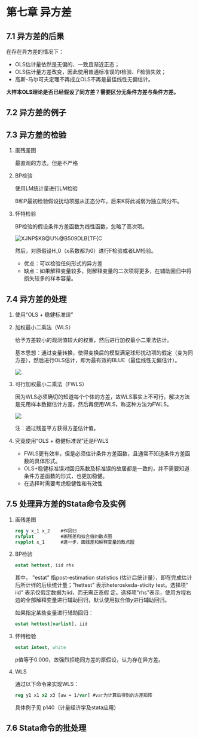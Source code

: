 # 第七章  异方差

## 7.1  异方差的后果

在存在异方差的情况下：

- OLS估计量依然是无偏的、一致且渐近正态；
- OLS估计量方差改变，因此使用普通标准误的t检验、F检验失效；
- 高斯-马尔可夫定理不再成立OLS不再是最佳线性无偏估计。

**大样本OLS理论是否已经假设了同方差？需要区分无条件方差与条件方差。**

## 7.2  异方差的例子

## 7.3  异方差的检验

1. 画残差图

   最直观的方法，但是不严格

2. BP检验

   使用LM统计量进行LM检验

   B和P最初检验假设扰动项服从正态分布，后来K将此减弱为独立同分布。

3. 怀特检验

   BP检验的假设条件方差函数为线性函数，忽略了高次项。

   ![XJNP$K8@U%@B509DLB{TF{C](D:\图片\截图\XJNP$K8@U%@B509DLB{TF{C.png)

   然后，对原假设H_0（x系数都为0）进行F检验或者LM检验。

   - 优点：可以检验任何形式的异方差
   - 缺点：如果解释变量较多，则解释变量的二次项将更多，在辅助回归中将损失较多的样本容量。

## 7.4  异方差的处理

1. 使用“OLS + 稳健标准误”

   

2. 加权最小二乘法（WLS）

   给予方差较小的观测值较大的权重，然后进行加权最小二乘法估计。

   基本思想：通过变量转换，使得变换后的模型满足球形扰动项的假定（变为同方差），然后进行OLS估计，即为最有效的BLUE（最佳线性无偏估计）。

   ![](D:\图片\截图\2L]]RI9]PQOCT_K_TSC~H7X.png)

3. 可行加权最小二乘法（FWLS）

   因为WLS必须确切的知道每个个体的方差，故WLS事实上不可行。解决方法是先用样本数据估计方差，然后再使用WLS，称这种方法为FWLS。

   ![](D:\图片\截图\QQ截图20200704104528.png)

   注：通过残差平方获得方差估计值。

4. 究竟使用“OLS + 稳健标准误”还是FWLS

   - FWLS更有效率，但是必须估计条件方差函数，且通常不知道条件方差函数的具体形式。
   - OLS+稳健标准误对回归系数及标准误的故居都是一致的，并不需要知道条件方差函数的形式，也更加稳健。
   - 在选择时需要考虑稳健性和有效性

## 7.5  处理异方差的Stata命令及实例

1. 画残差图

   ```stata
   reg y x_1 x_2  	#作回归
   rvfplot			#画残差和拟合值的散点图
   rvpplot x_1		#进一步，画残差和解释变量的散点图
   ```

2. BP检验

   ```stata
   estat hettest, iid rhs
   ```

   其中， "estat" 指post-estimation statistics (估计后统计量），即在完成估计后所计绊的后续统计量；"hettest" 表示heteroskeda-sticity test。选择项“ iid" 表示仅假定数据为iid，而无需正态假
   定。选择项"rhs"表示，使用方程右边的全部解释变量进行辅助回归，默认使用拟合值y进行辅助回归。

   如果指定某些变量进行辅助回归：

   ```stata
   estat hettest[varlist], iid
   ```

3. 怀特检验

   ```stata
   estat imtest, white
   ```

   p值等于0.000，故强烈拒绝同方差的原假设，认为存在异方差。

4. WLS

   通过以下命令来实现WLS：

   ```stata
   reg y1 x1 x2 x3 [aw = 1/var]	#var为计算后得到的方差矩阵
   ```

   具体例子见 p140（计量经济学及stata应用）

## 7.6  Stata命令的批处理

